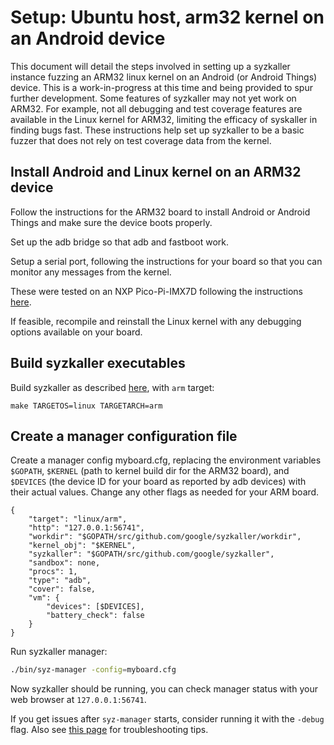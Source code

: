 # Setup: Ubuntu host, arm32 kernel on an Android device

This document will detail the steps involved in setting up a syzkaller instance fuzzing an ARM32 linux kernel on an Android (or Android Things) device. This is a work-in-progress at this time and being provided to spur further development. Some features of syzkaller may not yet work on ARM32. For example, not all debugging and test coverage features are available in the Linux kernel for ARM32, limiting the efficacy of syskaller in finding bugs fast. These instructions help set up syzkaller to be a basic fuzzer that does not rely on test coverage data from the kernel. 

## Install Android and Linux kernel on an ARM32 device

Follow the instructions for the ARM32 board to install Android or 
Android Things and make sure the device boots properly.

Set up the adb bridge so that adb and fastboot work.

Setup a serial port, following the instructions for your board so that you can monitor any messages from the kernel.

These were tested on an NXP Pico-Pi-IMX7D following the instructions [here](https://developer.android.com/things/hardware/developer-kits.html).

If feasible, recompile and reinstall the Linux kernel with any debugging options available on your board.

## Build syzkaller executables

Build syzkaller as described [here](/docs/linux/setup.md#go-and-syzkaller), with `arm` target:

```
make TARGETOS=linux TARGETARCH=arm
```

## Create a manager configuration file

Create a manager config myboard.cfg, replacing the environment
variables `$GOPATH`, `$KERNEL` (path to kernel build dir for the ARM32 board), and `$DEVICES` (the device ID for your board as reported by adb devices) with their actual values. Change any other flags as needed for your ARM board.
```
{
	"target": "linux/arm",
	"http": "127.0.0.1:56741",
	"workdir": "$GOPATH/src/github.com/google/syzkaller/workdir",
	"kernel_obj": "$KERNEL",
	"syzkaller": "$GOPATH/src/github.com/google/syzkaller",
	"sandbox": none,
	"procs": 1,
	"type": "adb",
	"cover": false, 
	"vm": {
		"devices": [$DEVICES],
		"battery_check": false
	}
}
```

Run syzkaller manager:
``` bash
./bin/syz-manager -config=myboard.cfg
```

Now syzkaller should be running, you can check manager status with your web browser at `127.0.0.1:56741`.

If you get issues after `syz-manager` starts, consider running it with the `-debug` flag.
Also see [this page](troubleshooting.md) for troubleshooting tips.
